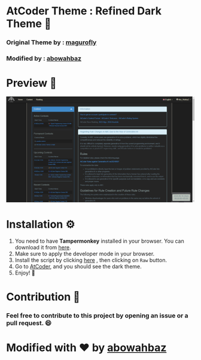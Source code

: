 # AtCoder Theme : Refined Dark Theme :new_moon_with_face:

### Original Theme by : [magurofly](https://github.com/magurofly)

### Modified by : [abowahbaz](https://github.com/abowahbaz)

# Preview :eyes:

[![Theme preview](screenshot.jpg)](screenshot.jpg)

# Installation :gear:

1. You need to have **Tampermonkey** installed in your browser. You can download it from [here](https://www.tampermonkey.net/).
2. Make sure to apply the developer mode in your browser.
3. Install the script by clicking [here](atcoder-dark-theme.user.js) , then clicking on `Raw` button.
4. Go to [AtCoder](https://atcoder.jp/), and you should see the dark theme.
5. Enjoy! :tada:



# Contribution :handshake:

### Feel free to contribute to this project by opening an issue or a pull request. :smile:

# Modified with :heart: by [abowahbaz](https://github.com/abowahbaz)
